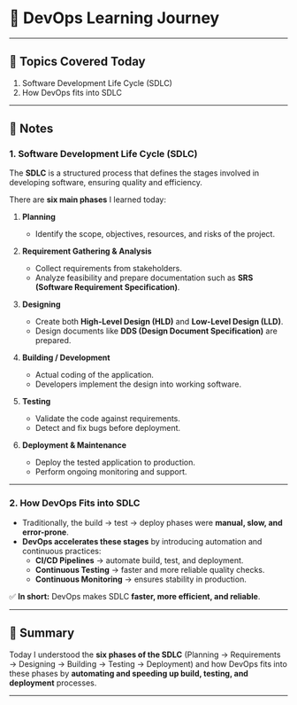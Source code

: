 # 🚀 DevOps Learning Journey

---

## 📌 Topics Covered Today
1. Software Development Life Cycle (SDLC)  
2. How DevOps fits into SDLC  

---

## 📝 Notes

### 1. Software Development Life Cycle (SDLC)
The **SDLC** is a structured process that defines the stages involved in developing software, ensuring quality and efficiency.  

There are **six main phases** I learned today:

1. **Planning**  
   - Identify the scope, objectives, resources, and risks of the project.  

2. **Requirement Gathering & Analysis**  
   - Collect requirements from stakeholders.  
   - Analyze feasibility and prepare documentation such as **SRS (Software Requirement Specification)**.  

3. **Designing**  
   - Create both **High-Level Design (HLD)** and **Low-Level Design (LLD)**.  
   - Design documents like **DDS (Design Document Specification)** are prepared.  

4. **Building / Development**  
   - Actual coding of the application.  
   - Developers implement the design into working software.  

5. **Testing**  
   - Validate the code against requirements.  
   - Detect and fix bugs before deployment.  

6. **Deployment & Maintenance**  
   - Deploy the tested application to production.  
   - Perform ongoing monitoring and support.  

---

### 2. How DevOps Fits into SDLC
- Traditionally, the build → test → deploy phases were **manual, slow, and error-prone**.  
- **DevOps accelerates these stages** by introducing automation and continuous practices:  
  - **CI/CD Pipelines** → automate build, test, and deployment.  
  - **Continuous Testing** → faster and more reliable quality checks.  
  - **Continuous Monitoring** → ensures stability in production.  

✅ **In short:** DevOps makes SDLC **faster, more efficient, and reliable**.  

---

## 📖 Summary
Today I understood the **six phases of the SDLC** (Planning → Requirements → Designing → Building → Testing → Deployment) and how DevOps fits into these phases by **automating and speeding up build, testing, and deployment** processes.  

---

